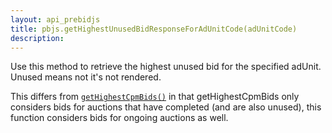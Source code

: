 ```yaml
---
layout: api_prebidjs
title: pbjs.getHighestUnusedBidResponseForAdUnitCode(adUnitCode)
description:
---
```


Use this method to retrieve the highest unused bid for the specified adUnit. Unused means not it's not rendered.

This differs from [`getHighestCpmBids()`](/dev-docs/publisher-api-reference/getHighestCpmBids.html) in that getHighestCpmBids only considers bids for auctions that have completed (and are also unused), this function considers bids for ongoing auctions as well.
